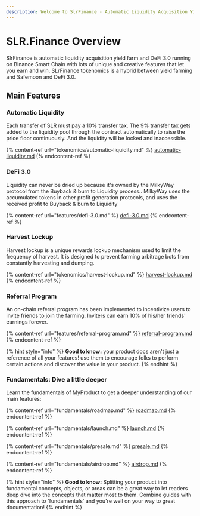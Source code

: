 ```yaml
---
description: Welcome to SlrFinance - Automatic Liquidity Acquisition Yield Farm & DeFi 3.0
---
```


# SLR.Finance Overview

SlrFinance is automatic liquidity acquisition yield farm and DeFi 3.0 running on Binance Smart Chain with lots of unique and creative features that let you earn and win. SLrFinance tokenomics is a hybrid between yield farming and Safemoon and DeFi 3.0.

## Main Features

### Automatic Liquidity <a href="#automatic-liquidity" id="automatic-liquidity"></a>

Each transfer of SLR must pay a 10% transfer tax. The 9% transfer tax gets added to the liquidity pool through the contract automatically to raise the price floor continuously. And the liquidity will be locked and inaccessible.

{% content-ref url="tokenomics/automatic-liquidity.md" %}
[automatic-liquidity.md](tokenomics/automatic-liquidity.md)
{% endcontent-ref %}

### DeFi 3.0 <a href="#automatic-liquidity" id="automatic-liquidity"></a>

Liquidity can never be dried up because it's owned by the MilkyWay protocol from the Buyback & burn to Liquidity process.. MilkyWay uses the accumulated tokens in other profit generation protocols, and uses the received profit to Buyback & burn to Liquidity



{% content-ref url="features/defi-3.0.md" %}
[defi-3.0.md](features/defi-3.0.md)
{% endcontent-ref %}

### Harvest Lockup <a href="#harvest-lockup" id="harvest-lockup"></a>

Harvest lockup is a unique rewards lockup mechanism used to limit the frequency of harvest. It is designed to prevent farming arbitrage bots from constantly harvesting and dumping.

{% content-ref url="tokenomics/harvest-lockup.md" %}
[harvest-lockup.md](tokenomics/harvest-lockup.md)
{% endcontent-ref %}

### Referral Program <a href="#referral-program" id="referral-program"></a>

An on-chain referral program has been implemented to incentivize users to invite friends to join the farming. Inviters can earn 10% of his/her friends' earnings forever.

{% content-ref url="features/referral-program.md" %}
[referral-program.md](features/referral-program.md)
{% endcontent-ref %}

{% hint style="info" %}
**Good to know:** your product docs aren't just a reference of all your features! use them to encourage folks to perform certain actions and discover the value in your product.
{% endhint %}

### Fundamentals: Dive a little deeper

Learn the fundamentals of MyProduct to get a deeper understanding of our main features:

{% content-ref url="fundamentals/roadmap.md" %}
[roadmap.md](fundamentals/roadmap.md)
{% endcontent-ref %}

{% content-ref url="fundamentals/launch.md" %}
[launch.md](fundamentals/launch.md)
{% endcontent-ref %}

{% content-ref url="fundamentals/presale.md" %}
[presale.md](fundamentals/presale.md)
{% endcontent-ref %}

{% content-ref url="fundamentals/airdrop.md" %}
[airdrop.md](fundamentals/airdrop.md)
{% endcontent-ref %}

{% hint style="info" %}
**Good to know:** Splitting your product into fundamental concepts, objects, or areas can be a great way to let readers deep dive into the concepts that matter most to them. Combine guides with this approach to 'fundamentals' and you're well on your way to great documentation!
{% endhint %}

